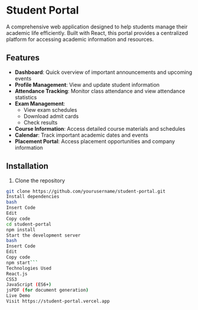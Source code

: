 # Student Portal

A comprehensive web application designed to help students manage their academic life efficiently. Built with React, this portal provides a centralized platform for accessing academic information and resources.

## Features

- **Dashboard**: Quick overview of important announcements and upcoming events
- **Profile Management**: View and update student information
- **Attendance Tracking**: Monitor class attendance and view attendance statistics
- **Exam Management**: 
  - View exam schedules
  - Download admit cards
  - Check results
- **Course Information**: Access detailed course materials and schedules
- **Calendar**: Track important academic dates and events
- **Placement Portal**: Access placement opportunities and company information

## Installation

1. Clone the repository
```bash
git clone https://github.com/yourusername/student-portal.git
Install dependencies
bash
Insert Code
Edit
Copy code
cd student-portal
npm install
Start the development server
bash
Insert Code
Edit
Copy code
npm start```
Technologies Used
React.js
CSS3
JavaScript (ES6+)
jsPDF (for document generation)
Live Demo
Visit https://student-portal.vercel.app
